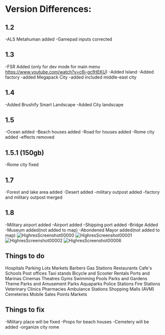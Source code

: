 # Version Differences:

## 1.2

-ALS Metahuman added
-Gamepad inputs corrected

## 1.3

-FSR Added (only for dev mode for main menu https://www.youtube.com/watch?v=c6j-gcfHEKU)
-Added Island
-Added factory
-added Megapack City
 -added included middle-east city

## 1.4

-Added Brushify Smart Landscape
-Added City landscape

## 1.5

-Ocean added
-Beach houses added
 -Road for houses added
-Rome city added
 -effects removed

## 1.5.1 (150gb)

-Rome city fixed



## 1.7

-Forest and lake area added
-Desert added
-military outpost added
-factory and military outpost merged

## 1.8

-Military airport added
-Airport added
-Shipping port added
-Bridge Added
-Museum added(not added to map)
-Abondened Mayor added(not added to map)
![HighresScreenshot00000](https://github.com/user-attachments/assets/6b34abd1-af8a-4852-913b-b91227fe1cba)
![HighresScreenshot00001](https://github.com/user-attachments/assets/5e3d4363-1e52-41bf-b4f6-fc42a6a01283)
![HighresScreenshot00002](https://github.com/user-attachments/assets/5d4d4450-c6d5-43a6-a3f1-66d4bee72a76)
![HighresScreenshot00006](https://github.com/user-attachments/assets/9c0dcb1b-1aba-4b67-b321-533670912dba)

## Things to do

Hospitals
Parking Lots
Markets
Barbers
Gas Stations
Restaurants
Cafe's
Schools
Post offices
Taxi stands
Bicycle and Scooter Rentals
Ports and Marinas
Cinemas
Theatres
Gyms
Swimming Pools
Parks and Gardens
Theme Parks and Amusement Parks
Aquaparks
Police Stations
Fire Stations
Veterinary Clinics
Pharmacies
Ambulance Stations
Shopping Malls (AVM)
Cemeteries
Mobile Sales Points
Markets

## Things to fix

-Military place will be fixed
-Props for beach houses
-Cemetery will be added
-organize city rome
